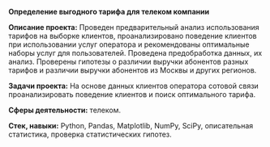 **Определение выгодного тарифа для телеком компании**

**Описание проекта:**
Проведен предварительный анализ использования тарифов на выборке клиентов, проанализировано поведение клиентов при использовании услуг оператора и рекомендованы оптимальные наборы услуг для пользователей. Проведена предобработка данных, их анализ. Проверены гипотезы о различии выручки абонентов разных тарифов и различии выручки абонентов из Москвы и других регионов.

**Задачи проекта:**
На основе данных клиентов оператора сотовой связи проанализировать поведение клиентов и поиск оптимального тарифа.

**Сферы деятельности:** телеком.

**Стек, навыки:** Python, Pandas, Matplotlib, NumPy, SciPy, описательная статистика, проверка статистических гипотез.
